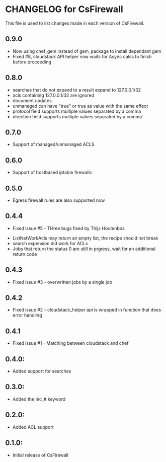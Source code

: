 # CHANGELOG for CsFirewall

This file is used to list changes made in each version of CsFirewall.

## 0.9.0

* Now using chef_gem instead of gem_package to install dependant gem
* Fixed #8, cloudstack API helper now waits for Async calss to finish before proceeding

## 0.8.0

* searches that do not expand to a result expand to 127.0.0.1/32
* acls containing 127.0.0.1/32 are ignored
* document updates
* unmanaged can have "true" or true as value with the same effect
* protocol field supports multiple values separated by a comma
* direction field supports multiple values separated by a comma`

## 0.7.0

* Support of managed/unmanaged ACLS

## 0.6.0

* Support of hostbased iptable firewalls

## 0.5.0

* Egress firewall rules are also supported now

## 0.4.4

* Fixed issue #5 - THree bugs fixed by Thijs Houtenbos
- ListNetWorkAcls may return an empty list, the recipe should not break
- search expension did work for ACLs
- Jobs that return the status 0 are still in prgress, wait for an additional return code

## 0.4.3

* Fixed issue #3 - overwritten jobs by a single job

## 0.4.2

* Fixed issue #2 - cloudstack_helper api is wrapped in function that does error handling

## 0.4.1

* Fixed issue #1 - Matching between cloudstack and chef

## 0.4.0:

* Added support for searches

## 0.3.0: 

* Added the nic_# keyword

## 0.2.0:

* Added ACL support

## 0.1.0:

* Initial release of CsFirewall

